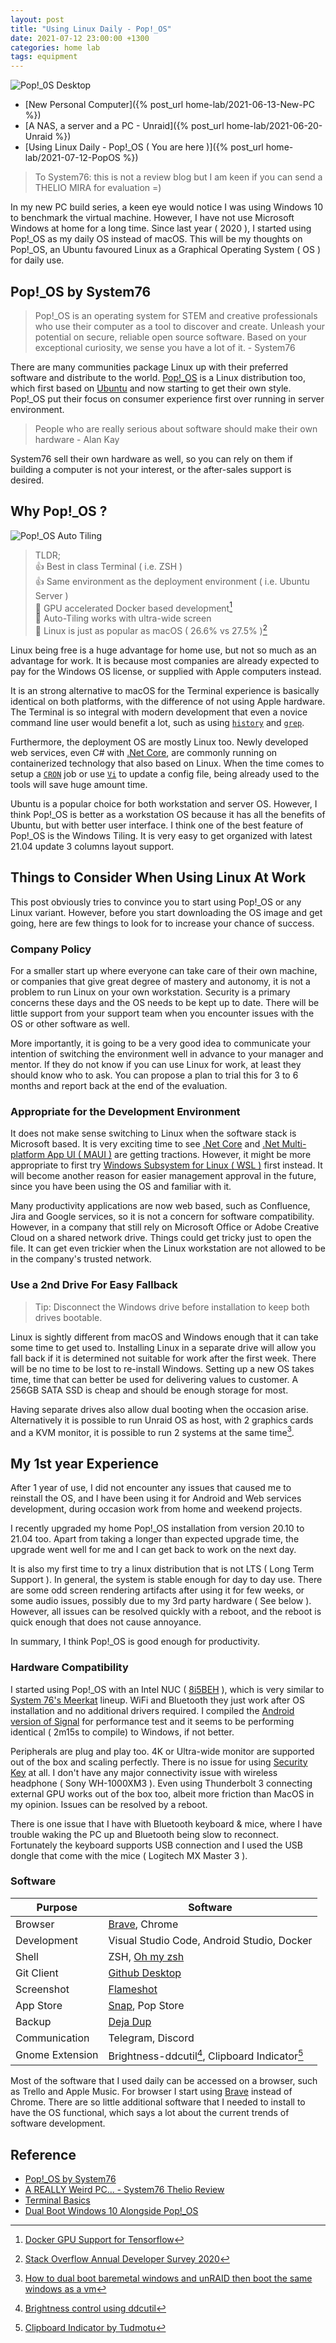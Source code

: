 ```yaml
---
layout: post
title: "Using Linux Daily - Pop!_OS"
date: 2021-07-12 23:00:00 +1300
categories: home lab
tags: equipment
---
```


![Pop!_0S Desktop](/assets/homelab/pop-os.png)

- [New Personal Computer]({% post_url home-lab/2021-06-13-New-PC %})
- [A NAS, a server and a PC - Unraid]({% post_url home-lab/2021-06-20-Unraid %})
- [Using Linux Daily - Pop!_OS ( You are here )]({% post_url home-lab/2021-07-12-PopOS %})

> To System76: this is not a review blog but I am keen if you can send a THELIO MIRA for evaluation =)

In my new PC build series, a keen eye would notice I was using Windows 10 to benchmark the virtual machine. However, I have not use Microsoft Windows at home for a long time. Since last year ( 2020 ), I started using Pop!\_OS as my daily OS instead of macOS. This will be my thoughts on Pop!\_OS, an Ubuntu favoured Linux as a Graphical Operating System ( OS ) for daily use.

## Pop!\_OS by System76

> Pop!\_OS is an operating system for STEM and creative professionals who use their computer as a tool to discover and create. Unleash your potential on secure, reliable open source software. Based on your exceptional curiosity, we sense you have a lot of it. - System76

There are many communities package Linux up with their preferred software and distribute to the world. [Pop!\_OS](https://pop.system76.com/) is a Linux distribution too, which first based on [Ubuntu](https://ubuntu.com/) and now starting to get their own style. Pop!\_OS put their focus on consumer experience first over running in server environment.

> People who are really serious about software should make their own hardware - Alan Kay

System76 sell their own hardware as well, so you can rely on them if building a computer is not your interest, or the after-sales support is desired.

## Why Pop!\_OS ?

![Pop!_OS Auto Tiling](/assets/homelab/pop-os-tile.png)

> TLDR;  
> 👍 Best in class Terminal ( i.e. ZSH )  
> 👍 Same environment as the deployment environment ( i.e. Ubuntu Server )  
> 🤘 GPU accelerated Docker based development[^1]  
> 🤘 Auto-Tiling works with ultra-wide screen  
> 🥳 Linux is just as popular as macOS ( 26.6% vs 27.5% )[^2]

Linux being free is a huge advantage for home use, but not so much as an advantage for work. It is because most companies are already expected to pay for the Windows OS license, or supplied with Apple computers instead.

It is an strong alternative to macOS for the Terminal experience is basically identical on both platforms, with the difference of not using Apple hardware. The Terminal is so integral with modern development that even a novice command line user would benefit a lot, such as using [`history`](<https://en.wikipedia.org/wiki/History_(command)>) and [`grep`](https://en.wikipedia.org/wiki/Grep).

Furthermore, the deployment OS are mostly Linux too. Newly developed web services, even C# with [.Net Core](https://dotnet.microsoft.com/download), are commonly running on containerized technology that also based on Linux. When the time comes to setup a [`CRON`](https://en.wikipedia.org/wiki/Cron) job or use [`Vi`](https://en.wikipedia.org/wiki/Vi) to update a config file, being already used to the tools will save huge amount time.

Ubuntu is a popular choice for both workstation and server OS. However, I think Pop!\_OS is better as a workstation OS because it has all the benefits of Ubuntu, but with better user interface. I think one of the best feature of Pop!\_OS is the Windows Tiling. It is very easy to get organized with latest 21.04 update 3 columns layout support.

## Things to Consider When Using Linux At Work

This post obviously tries to convince you to start using Pop!\_OS or any Linux variant. However, before you start downloading the OS image and get going, here are few things to look for to increase your chance of success.

### Company Policy

For a smaller start up where everyone can take care of their own machine, or companies that give great degree of mastery and autonomy, it is not a problem to run Linux on your own workstation. Security is a primary concerns these days and the OS needs to be kept up to date. There will be little support from your support team when you encounter issues with the OS or other software as well.

More importantly, it is going to be a very good idea to communicate your intention of switching the environment well in advance to your manager and mentor. If they do not know if you can use Linux for work, at least they should know who to ask. You can propose a plan to trial this for 3 to 6 months and report back at the end of the evaluation.

### Appropriate for the Development Environment

It does not make sense switching to Linux when the software stack is Microsoft based. It is very exciting time to see [.Net Core](https://dotnet.microsoft.com/download) and [.Net Multi-platform App UI ( MAUI )](https://devblogs.microsoft.com/dotnet/introducing-net-multi-platform-app-ui/) are getting tractions. However, it might be more appropriate to first try [Windows Subsystem for Linux ( WSL )](https://docs.microsoft.com/en-us/windows/wsl/install-win10) first instead. It will become another reason for easier management approval in the future, since you have been using the OS and familiar with it.

Many productivity applications are now web based, such as Confluence, Jira and Google services, so it is not a concern for software compatibility. However, in a company that still rely on Microsoft Office or Adobe Creative Cloud on a shared network drive. Things could get tricky just to open the file. It can get even trickier when the Linux workstation are not allowed to be in the company's trusted network.

### Use a 2nd Drive For Easy Fallback

> Tip: Disconnect the Windows drive before installation to keep both drives bootable.

Linux is sightly different from macOS and Windows enough that it can take some time to get used to. Installing Linux in a separate drive will allow you fall back if it is determined not suitable for work after the first week. There will be no time to be lost to re-install Windows. Setting up a new OS takes time, time that can better be used for delivering values to customer. A 256GB SATA SSD is cheap and should be enough storage for most.

Having separate drives also allow dual booting when the occasion arise. Alternatively it is possible to run Unraid OS as host, with 2 graphics cards and a KVM monitor, it is possible to run 2 systems at the same time[^3].

## My 1st year Experience

After 1 year of use, I did not encounter any issues that caused me to reinstall the OS, and I have been using it for Android and Web services development, during occasion work from home and weekend projects.

I recently upgraded my home Pop!\_OS installation from version 20.10 to 21.04 too. Apart from taking a longer than expected upgrade time, the upgrade went well for me and I can get back to work on the next day.

It is also my first time to try a linux distribution that is not LTS ( Long Term Support ). In general, the system is stable enough for day to day use. There are some odd screen rendering artifacts after using it for few weeks, or some audio issues, possibly due to my 3rd party hardware ( See below ). However, all issues can be resolved quickly with a reboot, and the reboot is quick enough that does not cause annoyance.

In summary, I think Pop!\_OS is good enough for productivity.

### Hardware Compatibility

I started using Pop!\_OS with an Intel NUC ( [8i5BEH](https://ark.intel.com/content/www/us/en/ark/products/126148/intel-nuc-kit-nuc8i5beh.html) ), which is very similar to [System 76's Meerkat](https://system76.com/desktops/meerkat) lineup. WiFi and Bluetooth they just work after OS installation and no additional drivers required. I compiled the [Android version of Signal](https://github.com/signalapp/Signal-Android) for performance test and it seems to be performing identical ( 2m15s to compile) to Windows, if not better.

Peripherals are plug and play too. 4K or Ultra-wide monitor are supported out of the box and scaling perfectly. There is no issue for using [Security Key](https://www.yubico.com/) at all. I don't have any major connectivity issue with wireless headphone ( Sony WH-1000XM3 ). Even using Thunderbolt 3 connecting external GPU works out of the box too, albeit more friction than MacOS in my opinion. Issues can be resolved by a reboot.

There is one issue that I have with Bluetooth keyboard & mice, where I have trouble waking the PC up and Bluetooth being slow to reconnect. Fortunately the keyboard supports USB connection and I used the USB dongle that come with the mice ( Logitech MX Master 3 ).

### Software

| Purpose         | Software                                                |
| --------------- | ------------------------------------------------------- |
| Browser         | [Brave](https://brave.com/), Chrome                     |
| Development     | Visual Studio Code, Android Studio, Docker              |
| Shell           | ZSH, [Oh my zsh](https://github.com/ohmyzsh/ohmyzsh)    |
| Git Client      | [Github Desktop](https://github.com/shiftkey/desktop)   |
| Screenshot      | [Flameshot](https://github.com/flameshot-org/flameshot) |
| App Store       | [Snap](https://snapcraft.io/store), Pop Store           |
| Backup          | [Deja Dup](https://wiki.gnome.org/Apps/DejaDup)         |
| Communication   | Telegram, Discord                                       |
| Gnome Extension | Brightness-ddcutil[^4], Clipboard Indicator[^5]         |

Most of the software that I used daily can be accessed on a browser, such as Trello and Apple Music. For browser I start using [Brave](https://brave.com/) instead of Chrome. There are so little additional software that I needed to install to have the OS functional, which says a lot about the current trends of software development.

## Reference

- [Pop!\_OS by System76](https://pop.system76.com/)
- [A REALLY Weird PC... - System76 Thelio Review](https://youtu.be/JTN1c1j6V1s)
- [Terminal Basics](https://support.system76.com/articles/terminal-basics)
- [Dual Boot Windows 10 Alongside Pop!\_OS](https://support.system76.com/articles/dual-booting)

[^1]: [Docker GPU Support for Tensorflow](https://www.tensorflow.org/install/docker)
[^2]: [Stack Overflow Annual Developer Survey 2020](https://insights.stackoverflow.com/survey/2020#technology-collaboration-tools-all-respondents)
[^3]: [How to dual boot baremetal windows and unRAID then boot the same windows as a vm](https://www.youtube.com/watch?v=fnIn6GnA87c)
[^4]: [Brightness control using ddcutil](https://extensions.gnome.org/extension/2645/brightness-control-using-ddcutil/)
[^5]: [Clipboard Indicator by Tudmotu](https://extensions.gnome.org/extension/779/clipboard-indicator/)
